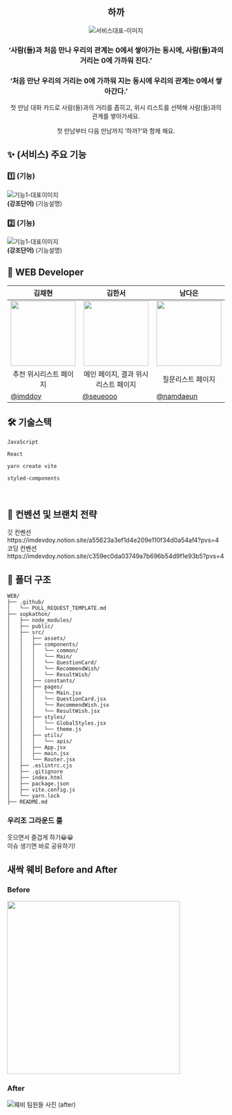 <div align="center">

<h2>하까</h2>

<img src=""  alt="서비스대표-이미지" />
<h3>‘사람(들)과 처음 만나 우리의 관계는 0에서 쌓아가는 동시에, 사람(들)과의 거리는 0에 가까워 진다.’</h3>
<h3>‘처음 만난 우리의 거리는 0에 가까워 지는 동시에 우리의 관계는 0에서 쌓아간다.’</h3>

첫 만남 대화 카드로 사람(들)과의 거리를 좁히고,
위시 리스트를 선택해 사람(들)과의 관계를 쌓아가세요.

첫 만남부터 다음 만남까지 ‘하까?’와 함께 해요.
</div>

<h2> ✨ (서비스) 주요 기능 </h2>

<h3> 1️⃣ (기능) </h3>
<img src=""  alt="기능1-대표이미지" />
<div ><strong> (강조단어) </strong> (기능설명)  <br/></div>


<h3> 2️⃣ (기능) </h3>
<img src=""  alt="기능1-대표이미지" />
<div ><strong> (강조단어) </strong> (기능설명)  <br/></div>


## 🌱 WEB Developer

| <center> 김채현 </center>                                                                          | <center>김한서 </center>                                                                                | <center>남다은</center>                                                                           |
| -------------------------------------------------------------------------------------------------- | ------------------------------------------------------------------------------------------------------- | ------------------------------------------------------------------------------------------------- |
| <center> <img width="150px" src="https://avatars.githubusercontent.com/u/90364711?v=4" /></center> | <center><img width="150px" src="https://avatars.githubusercontent.com/u/108131226?s=64&v=4" /></center> | <center><img width="150px" src="https://avatars.githubusercontent.com/u/96781926?v=4" /></center> |
| <center>추천 위시리스트 페이지</center>                                                                | <center>메인 페이지, 결과 위시리스트 페이지</center>                                                                     | <center>질문리스트 페이지</center>                                                               |
| [@imddoy](https://github.com/imddoy)                                                               | [@seueooo](https://github.com/seueooo)                                                                  | [@namdaeun](https://github.com/namdaeun)                                                          |


<h2> 🛠 기술스택 </h2>

`JavaScript`

`React`

`yarn create vite` 

`styled-components`   

<br/>

<h2>  📄 컨벤션 및 브랜치 전략 </h2>
깃 컨벤션 https://imdevdoy.notion.site/a55623a3ef1d4e209e110f34d0a54af4?pvs=4 <br />
코딩 컨벤션 https://imdevdoy.notion.site/c359ec0da03749a7b696b54d9f1e93b5?pvs=4

<br/>

<h2> 📁 폴더 구조 </h2>

```
WEB/
├── .github/
│   └── PULL_REQUEST_TEMPLATE.md
├── sopkathon/
│   ├── node_modules/
│   ├── public/
│   ├── src/
│   │   ├── assets/
│   │   ├── components/
│   │   │   └── common/
│   │   │   └── Main/
│   │   │   └── QuestionCard/
│   │   │   └── RecommendWish/
│   │   │   └── ResultWish/
│   │   ├── constants/
│   │   ├── pages/
│   │   │   └── Main.jsx
│   │   │   └── QuestionCard.jsx
│   │   │   └── RecommendWish.jsx
│   │   │   └── ResultWish.jsx
│   │   ├── styles/
│   │   │   └── GlobalStyles.jsx
│   │   │   └── theme.js
│   │   ├── utils/
│   │   │   └── apis/
│   │   ├── App.jsx
│   │   ├── main.jsx
│   │   └── Router.jsx
│   ├── .eslintrc.cjs
│   ├── .gitignore
│   ├── index.html
│   ├── package.json
│   ├── vite.config.js
│   └── yarn.lock
├── README.md
```

<h3>우리조 그라운드 룰</h3>
웃으면서 즐겁게 하기😀😀 <br />
이슈 생기면 바로 공유하기!

<h2> 새싹 웨비 Before and After</h2>
<h3>Before</h3>
<img src="https://github.com/NOW-SOPT-SOPKATHON-WEB-TEAM5/WEB/assets/90364711/ca3321d9-32df-49ea-a507-146eb6a2412b" width="400px" />
 
<h3>After</h3>
<img src="" alt="웨비 팀원들 사진 (after)"/>

